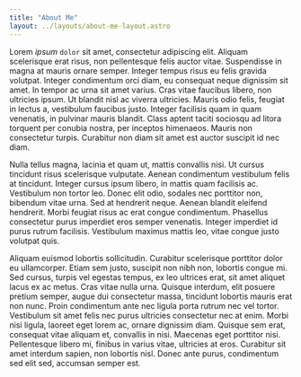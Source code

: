 ```yaml
---
title: "About Me"
layout: ../layouts/about-me-layout.astro
---
```


Lorem _ipsum_ `dolor` sit amet, consectetur adipiscing elit. Aliquam scelerisque erat risus, non pellentesque felis auctor vitae. Suspendisse in magna at mauris ornare semper. Integer tempus risus eu felis gravida volutpat. Integer condimentum orci diam, eu consequat neque dignissim sit amet. In tempor ac urna sit amet varius. Cras vitae faucibus libero, non ultricies ipsum. Ut blandit nisl ac viverra ultricies. Mauris odio felis, feugiat in lectus a, vestibulum faucibus justo. Integer facilisis quam in quam venenatis, in pulvinar mauris blandit. Class aptent taciti sociosqu ad litora torquent per conubia nostra, per inceptos himenaeos. Mauris non consectetur turpis. Curabitur non diam sit amet est auctor suscipit id nec diam.

Nulla tellus magna, lacinia et quam ut, mattis convallis nisi. Ut cursus tincidunt risus scelerisque vulputate. Aenean condimentum vestibulum felis at tincidunt. Integer cursus ipsum libero, in mattis quam facilisis ac. Vestibulum non tortor leo. Donec elit odio, sodales nec porttitor non, bibendum vitae urna. Sed at hendrerit neque. Aenean blandit eleifend hendrerit. Morbi feugiat risus ac erat congue condimentum. Phasellus consectetur purus imperdiet eros semper venenatis. Integer imperdiet id purus rutrum facilisis. Vestibulum maximus mattis leo, vitae congue justo volutpat quis.

Aliquam euismod lobortis sollicitudin. Curabitur scelerisque porttitor dolor eu ullamcorper. Etiam sem justo, suscipit non nibh non, lobortis congue mi. Sed cursus, turpis vel egestas tempus, ex leo ultrices erat, sit amet aliquet lacus ex ac metus. Cras vitae nulla urna. Quisque interdum, elit posuere pretium semper, augue dui consectetur massa, tincidunt lobortis mauris erat non nunc. Proin condimentum ante nec ligula porta rutrum nec vel tortor. Vestibulum sit amet felis nec purus ultricies consectetur nec at enim. Morbi nisi ligula, laoreet eget lorem ac, ornare dignissim diam. Quisque sem erat, consequat vitae aliquam et, convallis in nisi. Maecenas eget porttitor nisi. Pellentesque libero mi, finibus in varius vitae, ultricies at eros. Curabitur sit amet interdum sapien, non lobortis nisl. Donec ante purus, condimentum sed elit sed, accumsan semper est.
